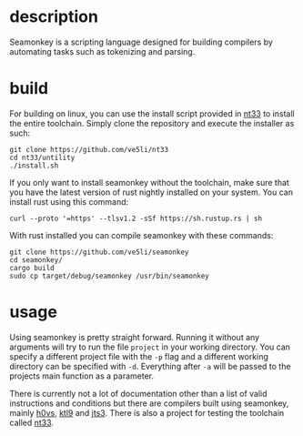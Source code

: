 # description
Seamonkey is a scripting language designed for building compilers by automating tasks such as tokenizing and parsing.

# build
For building on linux, you can use the install script provided in [nt33](https://github.com/ve5li/nt33) to install the entire toolchain. Simply clone the repository and execute the installer as such:
```
git clone https://github.com/ve5li/nt33
cd nt33/untility
./install.sh
```

If you only want to install seamonkey without the toolchain, make sure that you have the latest version of rust nightly installed on your system. You can install rust using this command:
```
curl --proto '=https' --tlsv1.2 -sSf https://sh.rustup.rs | sh
```
With rust installed you can compile seamonkey with these commands:
```
git clone https://github.com/ve5li/seamonkey
cd seamonkey/
cargo build
sudo cp target/debug/seamonkey /usr/bin/seamonkey
```

# usage
Using seamonkey is pretty straight forward. Running it without any arguments will try to run the file ```project``` in your working directory.
You can specify a different project file with the ```-p``` flag and a different working directory can be specified with ```-d```.
Everything after ```-a``` will be passed to the projects main function as a parameter.

There is currently not a lot of documentation other than a list of valid instructions and conditions but there are compilers built using seamonkey, mainly [h0vs](https://github.com/ve5li/h0vs), [ktl9](https://github.com/ve5li/ktl9) and [jts3](https://github.com/ve5li/jts3).
There is also a project for testing the toolchain called [nt33](https://github.com/ve5li/nt33).
